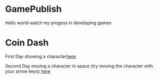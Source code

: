 # GamePublish
Hello world watch my progess in developing games

# Coin Dash
First Day showing a character[here](player_scene/) 


Second Day moving a character in space (try moving the character with your arrow keys) [here](player_sceneb/)

